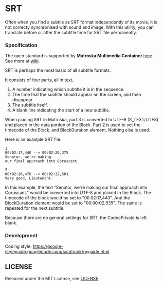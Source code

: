 # SRT

Often when you find a subtile as SRT format independently of its movie, it is not correcty synchronised with sound and image.
With this utility, you can translate before or after the subtitle time for SRT file permanently.

### Specification

The open standard is supported by **Matroska Multimedia Container** [here](https://matroska.org/technical/specs/subtitles/srt.html). See more at [wiki](https://en.wikipedia.org/wiki/SubRip#SubRip_text_file_format).  

SRT is perhaps the most basic of all subtitle formats.

It consists of four parts, all in text..

1. A number indicating which subtitle it is in the sequence.
2. The time that the subtitle should appear on the screen, and then disappear.
3. The subtitle itself.
4. A blank line indicating the start of a new subtitle.

When placing SRT in Matroska, part 3 is converted to UTF-8 (S_TEXT/UTF8) and placed in the data portion of the Block. Part 2 is used to set the timecode of the Block, and BlockDuration element. Nothing else is used.

Here is an example SRT file:  

~~~
1
00:02:17,440 --> 00:02:20,375
Senator, we're making
our final approach into Coruscant.

2
00:02:20,476 --> 00:02:22,501
Very good, Lieutenant.
~~~

In this example, the text "Senator, we're making our final approach into Coruscant." would be converted into UTF-8 and placed in the Block. The timecode of the block would be set to "00:02:17,440". And the BlockDuration element would be set to "00:00:02,935".
The same is repeated for the next subtitle.

Because there are no general settings for SRT, the CodecPrivate is left blank.

### Development

Coding style: https://google-styleguide.googlecode.com/svn/trunk/pyguide.html  

## LICENSE

Released under the MIT License, see [LICENSE](https://github.com/glegoux/srt/blob/master/LICENSE).

